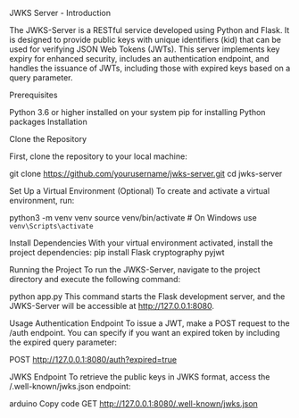 JWKS Server - Introduction

The JWKS-Server is a RESTful service developed using Python and Flask. It is designed to provide public keys with unique identifiers (kid) that can be used for verifying JSON Web Tokens (JWTs). This server implements key expiry for enhanced security, includes an authentication endpoint, and handles the issuance of JWTs, including those with expired keys based on a query parameter. 

Prerequisites

Python 3.6 or higher installed on your system
pip for installing Python packages
Installation

Clone the Repository

First, clone the repository to your local machine:

git clone https://github.com/yourusername/jwks-server.git
cd jwks-server

Set Up a Virtual Environment (Optional)
To create and activate a virtual environment, run:

python3 -m venv venv
source venv/bin/activate  # On Windows use `venv\Scripts\activate`

Install Dependencies
With your virtual environment activated, install the project dependencies:
pip install Flask cryptography pyjwt

Running the Project
To run the JWKS-Server, navigate to the project directory and execute the following command:

python app.py
This command starts the Flask development server, and the JWKS-Server will be accessible at http://127.0.0.1:8080.

Usage
Authentication Endpoint
To issue a JWT, make a POST request to the /auth endpoint. You can specify if you want an expired token by including the expired query parameter:

POST http://127.0.0.1:8080/auth?expired=true

JWKS Endpoint
To retrieve the public keys in JWKS format, access the /.well-known/jwks.json endpoint:

arduino
Copy code
GET http://127.0.0.1:8080/.well-known/jwks.json
